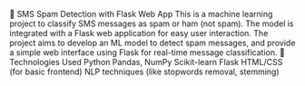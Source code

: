 📩 SMS Spam Detection with Flask Web App
This is a machine learning project to classify SMS messages as spam or ham (not spam). The model is integrated with a Flask web application for easy user interaction.
The project aims to develop an ML model to detect spam messages, and provide a simple web interface using Flask for real-time message classification.
🧠 Technologies Used
Python
Pandas, NumPy
Scikit-learn
Flask
HTML/CSS (for basic frontend)
NLP techniques (like stopwords removal, stemming)

